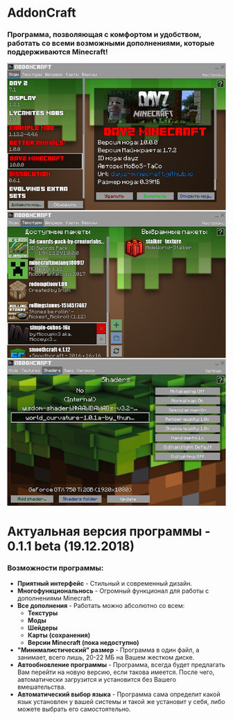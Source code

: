 # AddonCraft
### Программа, позволяющая с комфортом и удобством, работать со всеми возможными дополнениями, которые поддерживаются **Minecraft**!
![Screenshot](docs/0.1.1/screen_1.png)
![Screenshot](docs/0.1.1/screen_2.png)
![Screenshot](docs/0.1.1/screen_3.png)

# Актуальная версия программы - 0.1.1 beta (19.12.2018)

### Возможности программы:
- **Приятный интерфейс** - Стильный и современный дизайн.
- **Многофункциональнось** - Огромный функционал для работы с дополнениями Minecraft.
- **Все дополнения** - Работать можно абсолютно со всем:
    - **Текстуры**
    - **Моды**
    - **Шейдеры**
    - **Карты (сохранения)**
    - **Версии Minecraft (пока недоступно)**
- **"Минималистический" размер** - Программа в один файл, а занимает, всего лишь, 20-22 МБ на Вашем жестком диске.
- **Автообновление программы** - Программа, всегда будет предлагать Вам перейти на новую версию, если такова имеется. После чего, автоматически загрузится и установится без Вашего вмешательства.
- **Автоматический выбор языка** - Программа сама определит какой язык установлен у вашей системы и такой же установит у себя, либо можете выбрать его самостоятельно.
